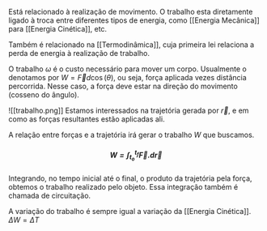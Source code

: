 Está relacionado à realização de movimento.
O trabalho esta diretamente ligado à troca entre diferentes tipos de energia, como [[Energia Mecânica]] para [[Energia Cinética]], etc.

Também é relacionado na [[Termodinâmica]], cuja primeira lei relaciona a perda de energia à realização de trabalho.

O trabalho $\omega$ é o custo necessário para mover um corpo.
Usualmente o denotamos por $W = \vec{F}d\cos(\theta)$, ou seja, força aplicada vezes distância percorrida. Nesse caso, a força deve estar na direção do movimento (cosseno do ângulo).

![[trabalho.png]]
Estamos interessados na trajetória gerada por $\vec{r}$, e em como as forças resultantes estão aplicadas ali.

A relação entre forças e a trajetória irá gerar o trabalho $W$ que buscamos.
##### $$W = \int_{t_{o}}^{t_{f}}\vec{F}.d\vec{r}$$
Integrando, no tempo inicial até o final, o produto da trajetória pela força, obtemos o trabalho realizado pelo objeto. Essa integração também é chamada de circuitação.

A variação do trabalho é sempre igual a variação da [[Energia Cinética]]. $\Delta W = \Delta T$ 


